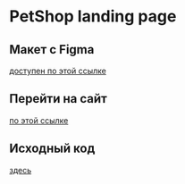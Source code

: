 # PetShop landing page
## Макет с Figma
[доступен по этой ссылке](https://www.figma.com/design/rVX0G3SIoYOY6Wbe70p228/PetShop-landing-page?node-id=37-88&t=RxEDztq8KBS3JD1B-0)
## Перейти на сайт
[по этой ссылке](https://bg4zz.github.io/petshop/)
## Исходный код 
[здесь](https://github.com/bg4zz/petshop)